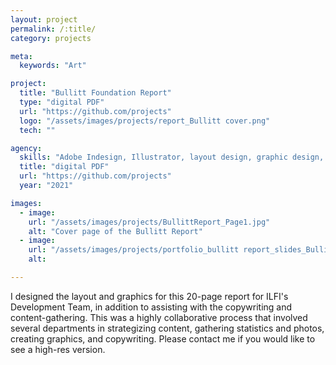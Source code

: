 ```yaml
---
layout: project
permalink: /:title/
category: projects

meta:
  keywords: "Art"

project:
  title: "Bullitt Foundation Report"
  type: "digital PDF"
  url: "https://github.com/projects"
  logo: "/assets/images/projects/report_Bullitt cover.png"
  tech: ""

agency:
  skills: "Adobe Indesign, Illustrator, layout design, graphic design, copywriting"
  title: "digital PDF"
  url: "https://github.com/projects"
  year: "2021"

images:
  - image:
    url: "/assets/images/projects/BullittReport_Page1.jpg"
    alt: "Cover page of the Bullitt Report"
  - image:
    url: "/assets/images/projects/portfolio_bullitt report_slides_Bullitt report stylescape.png"
    alt: 

---
```

<p>I designed the layout and graphics for this 20-page report for ILFI's Development Team, in addition to assisting with the copywriting and content-gathering. This was a highly collaborative process that involved several departments in strategizing content, gathering statistics and photos, creating graphics, and copywriting. Please contact me if you would like to see a high-res version.</p>
